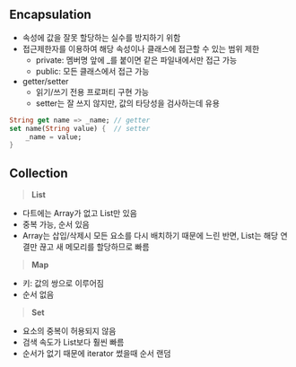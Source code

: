 ## Encapsulation
- 속성에 값을 잘못 할당하는 실수를 방지하기 위함
- 접근제한자를 이용하여 해당 속성이나 클래스에 접근할 수 있는 범위 제한
    - private: 멤버명 앞에 _를 붙이면 같은 파일내에서만 접근 가능
    - public: 모든 클래스에서 접근 가능
- getter/setter
    - 읽기/쓰기 전용 프로퍼티 구현 가능
    - setter는 잘 쓰지 않지만, 값의 타당성을 검사하는데 유용
```dart
String get name => _name; // getter
set name(String value) {  // setter
    _name = value;
}
```

## Collection
>**List**
- 다트에는 Array가 없고 List만 있음
- 중복 가능, 순서 있음
- Array는 삽입/삭제시 모든 요소를 다시 배치하기 때문에 느린 반면, List는 해당 연결만 끊고 새 메모리를 할당하므로 빠름

>**Map**
- 키: 값의 쌍으로 이루어짐
- 순서 없음

>**Set**
- 요소의 중복이 허용되지 않음
- 검색 속도가 List보다 훨씬 빠름
- 순서가 없기 때문에 iterator 썼을때 순서 랜덤